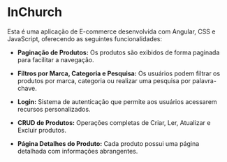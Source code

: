 
# InChurch

Esta é uma aplicação de E-commerce desenvolvida com Angular, CSS e JavaScript, oferecendo as seguintes funcionalidades:

* **Paginação de Produtos:** Os produtos são exibidos de forma paginada para facilitar a navegação.

* **Filtros por Marca, Categoria e Pesquisa:** Os usuários podem filtrar os produtos por marca, categoria ou realizar uma pesquisa por palavra-chave.

* **Login:** Sistema de autenticação que permite aos usuários acessarem recursos personalizados.

* **CRUD de Produtos:** Operações completas de Criar, Ler, Atualizar e Excluir produtos.

* **Página Detalhes do Produto:** Cada produto possui uma página detalhada com informações abrangentes.

